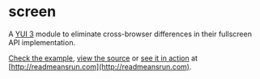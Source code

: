 screen
======

A [YUI 3](http://yuilibrary.com) module to eliminate cross-browser differences in their fullscreen API implementation.

[Check the example](index.html), [view the source](https://github.com/davidfmiller/screen/blob/master/screen.js) or [see it in action](http://davidfmiller.github.io/screen/) at [http://readmeansrun.com](http://readmeansrun.com). 
